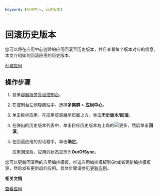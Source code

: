 ```yaml
---
keyword: [应用中心, 回滚版本]
---
```


# 回滚历史版本

您可以将在应用中心创建的应用回滚至历史版本，并且查看每个版本对应的信息。本文介绍如何回滚应用的历史版本。

[创建应用](/cn.zh-CN/Kubernetes集群用户指南/应用中心（旧版）/应用管理/创建应用.md)

## 操作步骤

1.  登录[容器服务管理控制台](https://cs.console.aliyun.com)。

2.  在控制台左侧导航栏中，选择**多集群** \> **应用中心**。

3.  单击目标应用，在应用资源展示页面上方，单击**历史版本/回滚**。

4.  在弹出的历史版本列表中，单击目标历史版本右上角的![更多](https://static-aliyun-doc.oss-accelerate.aliyuncs.com/assets/img/zh-CN/8795659951/p128515.png)，然后单击**回滚**。

5.  在回滚应用的对话框中，单击**确定**。

    应用回滚后，应用的状态显示为**OutOfSync**。


您可以更新回滚后的应用编排模板，推送应用编排模板到Git或者更新编排模板源，然后发布更新后的应用。具体步骤请参见[更新应用](/cn.zh-CN/Kubernetes集群用户指南/应用中心（旧版）/应用管理/更新应用.md)。

**相关文档**  


[查看应用](/cn.zh-CN/Kubernetes集群用户指南/应用中心（旧版）/应用管理/查看应用.md)

